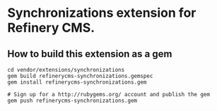 # Synchronizations extension for Refinery CMS.

## How to build this extension as a gem

    cd vendor/extensions/synchronizations
    gem build refinerycms-synchronizations.gemspec
    gem install refinerycms-synchronizations.gem

    # Sign up for a http://rubygems.org/ account and publish the gem
    gem push refinerycms-synchronizations.gem